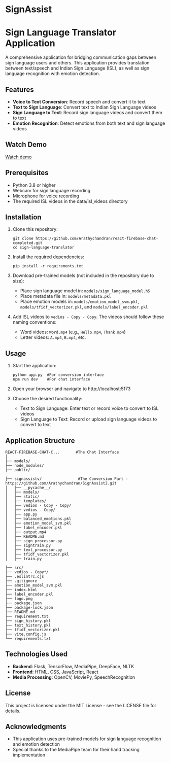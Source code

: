# SignAssist

# Sign Language Translator Application

A comprehensive application for bridging communication gaps between sign language users and others. This application provides translation between text/speech and Indian Sign Language (ISL), as well as sign language recognition with emotion detection.

## Features

- **Voice to Text Conversion**: Record speech and convert it to text
- **Text to Sign Language**: Convert text to Indian Sign Language videos
- **Sign Language to Text**: Record sign language videos and convert them to text
- **Emotion Recognition**: Detect emotions from both text and sign language videos

## Watch Demo

[Watch demo](C:\Users\aswat\Desktop\react-firebase-chat-completed\sign.mp4)

## Prerequisites

- Python 3.8 or higher
- Webcam for sign language recording
- Microphone for voice recording
- The required ISL videos in the data/isl_videos directory

## Installation

1. Clone this repository:

   ```
   git clone https://github.com/Arathychandran/react-firebase-chat-completed.git
   cd sign-language-translator
   ```

2. Install the required dependencies:

   ```
   pip install -r requirements.txt
   ```

3. Download pre-trained models (not included in the repository due to size):

   - Place sign language model in: `models/sign_language_model.h5`
   - Place metadata file in: `models/metadata.pkl`
   - Place emotion models in: `models/emotion_model_svm.pkl`, `models/tfidf_vectorizer.pkl`, and `models/label_encoder.pkl`

4. Add ISL videos to `vedios - Copy - Copy`. The videos should follow these naming conventions:
   - Word videos: `Word.mp4` (e.g., `Hello.mp4`, `Thank.mp4`)
   - Letter videos: `A.mp4`, `B.mp4`, etc.

## Usage

1. Start the application:

   ```
   python app.py  #For conversion interface
   npm run dev    #For chat interface
   ```

2. Open your browser and navigate to http://localhost:5173

3. Choose the desired functionality:
   - Text to Sign Language: Enter text or record voice to convert to ISL videos
   - Sign Language to Text: Record or upload sign language videos to convert to text

## Application Structure

```
REACT-FIREBASE-CHAT-C...       #The Chat Interface
│
├── models/
├── node_modules/
├── public/

├── signassistv/                #The Conversion Part - https://github.com/Arathychandran/SignAssist2.git
│   ├── __pycache__/
│   ├── models/
│   ├── static/
│   ├── templates/
│   ├── vedios - Copy - Copy/
│   ├── vedios - Copy/
│   ├── app.py
│   ├── balanced_emotions.pkl
│   ├── emotion_model_svm.pkl
│   ├── label_encoder.pkl
│   ├── output.mp4
│   ├── README.md
│   ├── sign_processor.py
│   ├── signtrain.py
│   ├── text_processor.py
│   ├── tfidf_vectorizer.pkl
│   ├── train.py

├── src/
├── vedios - Copy*/
├── .eslintrc.cjs
├── .gitignore
├── emotion_model_svm.pkl
├── index.html
├── label_encoder.pkl
├── logo.png
├── package.json
├── package-lock.json
├── README.md
├── requirement.txt
├── sign_history.pkl
├── text_history.pkl
├── tfidf_vectorizer.pkl
├── vite.config.js
└── requirements.txt

```

## Technologies Used

- **Backend**: Flask, TensorFlow, MediaPipe, DeepFace, NLTK
- **Frontend**: HTML, CSS, JavaScript, React
- **Media Processing**: OpenCV, MoviePy, SpeechRecognition

## License

This project is licensed under the MIT License - see the LICENSE file for details.

## Acknowledgments

- This application uses pre-trained models for sign language recognition and emotion detection
- Special thanks to the MediaPipe team for their hand tracking implementation
